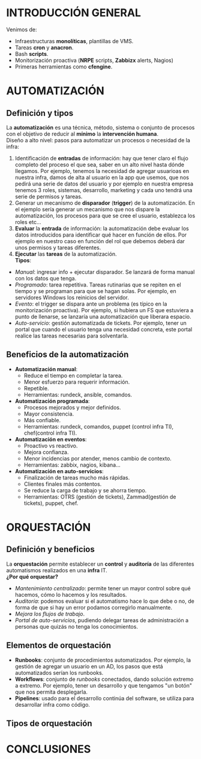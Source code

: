# INTRODUCCIÓN GENERAL
Venimos de:
* Infraestructuras **monolíticas**, plantillas de VMS.
* Tareas **cron** y **anacron**.
* Bash **scripts**.
* Monitorización proactiva (**NRPE** scripts, **Zabbizx** alerts, Nagios)
* Primeras herramientas como **cfengine**.
# AUTOMATIZACIÓN
## Definición y tipos
La **automatización** es una técnica, método, sistema o conjunto de procesos con el objetivo de reducir al **mínimo** la **intervención humana**.  
Diseño a alto nivel: pasos para automatizar un procesos o necesidad de la infra:
1. Identificación de **entradas** de información: hay que tener claro el flujo completo del proceso el que sea, saber en un alto nivel hasta dónde llegamos. Por ejemplo, tenemos la necesidad de agregar usuarioas en nuestra infra, damos de alta al usuario en la app que usemos, que nos pedirá una serie de datos del usuario y por ejemplo en nuestra empresa tenemos 3 roles, sistemas, desarrollo, marketing y cada uno tendrá una serie de permisos y tareas.
2. Generar un mecanismo de **disparador** (**trigger**) de la automatización. En el ejemplo sería generar un mecanismo que nos dispare la automatización, los procesos para que se cree el usuario, establezca los roles etc...
3. **Evaluar** la **entrada** de información: la automatización debe evaluar los datos introducidos para identificar qué hacer en función de ellos. Por ejemplo en nuestro caso en función del rol que debemos deberá dar unos permisos y tareas diferentes.
4. **Ejecutar** las **tareas** de la automatización.  
**Tipos**:
* *Manual*: ingresar info + ejecutar disparador. Se lanzará de forma manual con los datos que tenga.
* *Programado*: tarea repetitiva. Tareas rutinarias que se repiten en el tiempo y se programan para que se hagan solas. Por ejemplo, en servidores Windows los reinicios del servidor.
* *Evento*: el trigger se dispara ante un problema (es típico en la monitorización proactiva). Por ejemplo, si hubiera un FS que estuviera a punto de llenarse, se lanzaría una automatización que liberara espacio.
* *Auto-servicio*: gestión automatizada de tickets. Por ejemplo, tener un portal que cuando el usuario tenga una necesidad concreta, este portal realice las tareas necesarias para solventarla.
## Beneficios de la automatización
* **Automatización manual**:
  * Reduce el tiempo en completar la tarea.
  * Menor esfuerzo para requerir información.
  * Repetible.
  * Herramientas: rundeck, ansible, comandos.
* **Automatización programada**:
  * Procesos mejorados y mejor definidos.
  * Mayor consistencia.
  * Más confiable.
  * Herramientas: rundeck, comandos, puppet (control infra TI), chef(control infra TI).
* **Automatización en eventos**:
  * Proactivo vs reactivo.
  * Mejora confianza.
  * Menor incidencias por atender, menos cambio de contexto.
  * Herramientas: zabbix, nagios, kibana...
* **Automatización en auto-servicios**:
  * Finalización de tareas mucho más rápidas.
  * Clientes finales más contentos.
  * Se reduce la carga de trabajo y se ahorra tiempo.
  * Herramientas: OTRS (gestión de tickets), Zammad(gestión de tickets), puppet, chef.
# ORQUESTACIÓN
## Definición y beneficios
La **orquestación** permite establecer un **control** y **auditoría** de las diferentes automatismos realizados en una **infra** IT.  
**¿Por qué orquestar?**
* *Mantenimiento centralizado*: permite tener un mayor control sobre qué hacemos, cómo lo hacemos y los resultados.
* *Auditoría*: podemos evaluar si el automatismo hace lo que debe o no, de forma de que si hay un error podamos corregirlo manualmente.
* *Mejora los flujos de trabajo*.
* *Portal de auto-servicios*, pudiendo delegar tareas de administración a personas que quizás no tenga los conocimientos.
## Elementos de orquestación
* **Runbooks**: conjunto de procedimientos automatizados. Por ejemplo, la gestión de agregar un usuario en un AD, los pasos que está automatizados serían los runbooks.
* **Workflows**: conjunto de *runbooks* conectados, dando solución extremo a extremo. Por ejemplo, tener un desarrollo y que tengamos "un botón" que nos permita desplegarla.
* **Pipelines**: usado para el desarrollo continúa del software, se utiliza para desarrollar infra como código.
## Tipos de orquestación
# CONCLUSIONES
